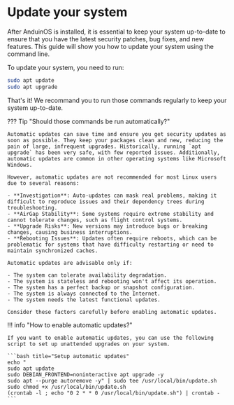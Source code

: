 # Update your system

After AnduinOS is installed, it is essential to keep your system up-to-date to ensure that you have the latest security patches, bug fixes, and new features. This guide will show you how to update your system using the command line.

To update your system, you need to run:

```bash title="Update your system"
sudo apt update
sudo apt upgrade
```

That's it! We recommand you to run those commands regularly to keep your system up-to-date.

??? Tip "Should those commands be run automatically?"

    Automatic updates can save time and ensure you get security updates as soon as possible. They keep your packages clean and new, reducing the pain of large, infrequent upgrades. Historically, running `apt upgrade` has been very safe, with few reported issues. Additionally, automatic updates are common in other operating systems like Microsoft Windows.

    However, automatic updates are not recommended for most Linux users due to several reasons:

    - **Investigation**: Auto-updates can mask real problems, making it difficult to reproduce issues and their dependency trees during troubleshooting.
    - **AirGap Stability**: Some systems require extreme stability and cannot tolerate changes, such as flight control systems.
    - **Upgrade Risks**: New versions may introduce bugs or breaking changes, causing business interruptions.
    - **Rebooting Issues**: Updates often require reboots, which can be problematic for systems that have difficulty restarting or need to maintain synchronized caches.

    Automatic updates are advisable only if:

    - The system can tolerate availability degradation.
    - The system is stateless and rebooting won't affect its operation.
    - The system has a perfect backup or snapshot configuration.
    - The system is always connected to the Internet.
    - The system needs the latest functional updates.

    Consider these factors carefully before enabling automatic updates.

!!! info "How to enable automatic updates?"

    If you want to enable automatic updates, you can use the following script to set up unattended upgrades on your system.

    ```bash title="Setup automatic updates"
    echo "
    sudo apt update
    sudo DEBIAN_FRONTEND=noninteractive apt upgrade -y
    sudo apt --purge autoremove -y" | sudo tee /usr/local/bin/update.sh
    sudo chmod +x /usr/local/bin/update.sh
    (crontab -l ; echo "0 2 * * 0 /usr/local/bin/update.sh") | crontab -
    ```
